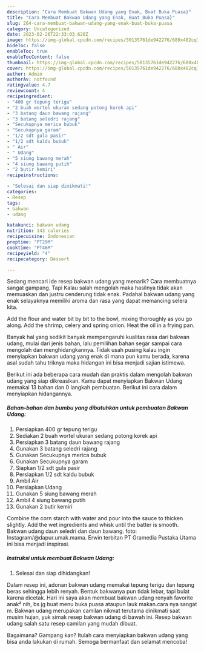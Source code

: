 ```yaml
---
description: "Cara Membuat Bakwan Udang yang Enak, Buat Buka Puasa}"
title: "Cara Membuat Bakwan Udang yang Enak, Buat Buka Puasa}"
slug: 264-cara-membuat-bakwan-udang-yang-enak-buat-buka-puasa
category: Uncategorized
date: 2023-02-26T22:33:03.620Z
image: https://img-global.cpcdn.com/recipes/50135761de942276/680x482cq70/bakwan-udang-foto-resep-utama.jpg
hideToc: false
enableToc: true
enableTocContent: false
thumbnail: https://img-global.cpcdn.com/recipes/50135761de942276/680x482cq70/bakwan-udang-foto-resep-utama.jpg
cover: https://img-global.cpcdn.com/recipes/50135761de942276/680x482cq70/bakwan-udang-foto-resep-utama.jpg
author: Admin
authorAv: notfound
ratingvalue: 4.7
reviewcount: 4
recipeingredient:
- "400 gr tepung terigu"
- "2 buah wortel ukuran sedang potong korek api"
- "3 batang daun bawang rajang"
- "3 batang seledri rajang"
- "Secukupnya merica bubuk"
- "Secukupnya garam"
- "1/2 sdt gula pasir"
- "1/2 sdt kaldu bubuk"
- " Air"
- " Udang"
- "5 siung bawang merah"
- "4 siung bawang putih"
- "2 butir kemiri"
recipeinstructions:

- "Selesai dan siap dinikmati!"
categories:
- Resep
tags:
- bakwan
- udang

katakunci: bakwan udang 
nutrition: 143 calories
recipecuisine: Indonesian
preptime: "PT29M"
cooktime: "PT46M"
recipeyield: "4"
recipecategory: Dessert

---
```



Sedang mencari ide resep bakwan udang yang menarik? Cara membuatnya sangat gampang. Tapi Kalau salah mengolah maka hasilnya tidak akan memuaskan dan justru cenderung tidak enak. Padahal bakwan udang yang enak selayaknya memiliki aroma dan rasa yang dapat memancing selera kita.


Add the flour and water bit by bit to the bowl, mixing thoroughly as you go along. Add the shrimp, celery and spring onion. Heat the oil in a frying pan.

Banyak hal yang sedikit banyak mempengaruhi kualitas rasa dari bakwan udang, mulai dari jenis bahan, lalu pemilihan bahan segar sampai cara mengolah dan menghidangkannya. Tidak usah pusing kalau ingin menyiapkan bakwan udang yang enak di mana pun kamu berada, karena asal sudah tahu triknya maka hidangan ini bisa menjadi sajian istimewa.


Berikut ini ada beberapa cara mudah dan praktis dalam mengolah bakwan udang yang siap dikreasikan. Kamu dapat menyiapkan Bakwan Udang memakai 13 bahan dan 0 langkah pembuatan. Berikut ini cara dalam menyiapkan hidangannya.

<!--inarticleads1-->

##### Bahan-bahan dan bumbu yang dibutuhkan untuk pembuatan Bakwan Udang:

1. Persiapkan 400 gr tepung terigu
1. Sediakan 2 buah wortel ukuran sedang potong korek api
1. Persiapkan 3 batang daun bawang rajang
1. Gunakan 3 batang seledri rajang
1. Gunakan Secukupnya merica bubuk
1. Gunakan Secukupnya garam
1. Siapkan 1/2 sdt gula pasir
1. Persiapkan 1/2 sdt kaldu bubuk
1. Ambil  Air
1. Persiapkan  Udang
1. Gunakan 5 siung bawang merah
1. Ambil 4 siung bawang putih
1. Gunakan 2 butir kemiri


Combine the corn starch with water and pour into the sauce to thicken slightly. Add the wet ingredients and whisk until the batter is smooth. Bakwan udang daun seledri dan daun bawang. foto: Instagram/@dapur.umak.mama. Erwin terbitan PT Gramedia Pustaka Utama ini bisa menjadi inspirasi. 

<!--inarticleads2-->

##### Instruksi untuk membuat Bakwan Udang:


1. Selesai dan siap dihidangkan!

Dalam resep ini, adonan bakwan udang memakai tepung terigu dan tepung beras sehingga lebih renyah. Bentuk bakwanya pun tidak lebar, tapi bulat karena dicetak. Hari ini saya akan membuat bakwan udang renyah favorite anak² nih, bs jg buat menu buka puasa ataupun lauk makan.cara nya sangat m. Bakwan udang merupakan camilan nikmat terutama dinikmati saat musim hujan, yuk simak resep bakwan udang di bawah ini. Resep bakwan udang salah satu resep camilan yang mudah dibuat. 

Bagaimana? Gampang kan? Itulah cara menyiapkan bakwan udang yang bisa anda lakukan di rumah. Semoga bermanfaat dan selamat mencoba!
